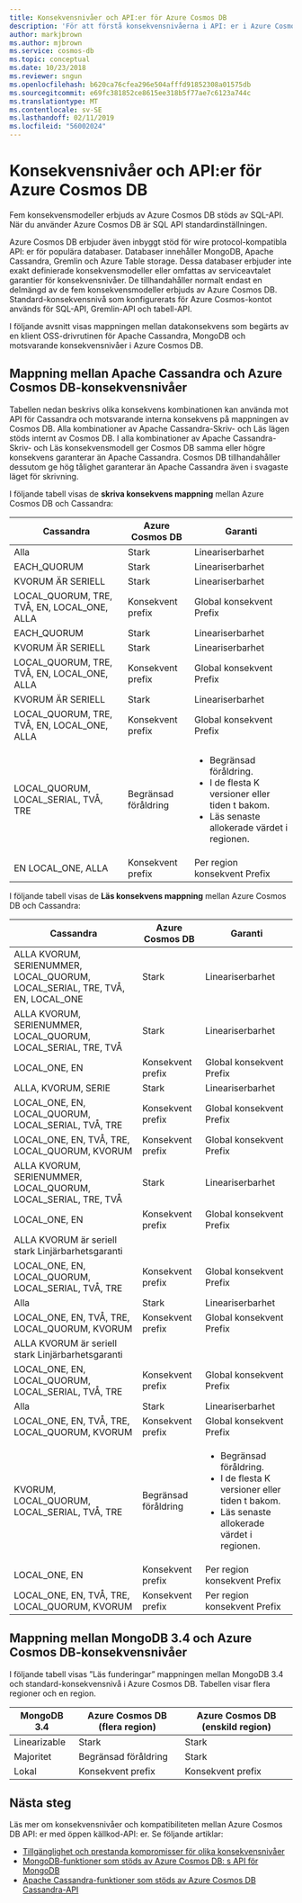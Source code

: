 ```yaml
---
title: Konsekvensnivåer och API:er för Azure Cosmos DB
description: 'För att förstå konsekvensnivåerna i API: er i Azure Cosmos DB.'
author: markjbrown
ms.author: mjbrown
ms.service: cosmos-db
ms.topic: conceptual
ms.date: 10/23/2018
ms.reviewer: sngun
ms.openlocfilehash: b620ca76cfea296e504afffd91852308a01575db
ms.sourcegitcommit: e69fc381852ce8615ee318b5f77ae7c6123a744c
ms.translationtype: MT
ms.contentlocale: sv-SE
ms.lasthandoff: 02/11/2019
ms.locfileid: "56002024"
---
```

# <a name="consistency-levels-and-azure-cosmos-db-apis"></a>Konsekvensnivåer och API:er för Azure Cosmos DB

Fem konsekvensmodeller erbjuds av Azure Cosmos DB stöds av SQL-API. När du använder Azure Cosmos DB är SQL API standardinställningen. 

Azure Cosmos DB erbjuder även inbyggt stöd för wire protocol-kompatibla API: er för populära databaser. Databaser innehåller MongoDB, Apache Cassandra, Gremlin och Azure Table storage. Dessa databaser erbjuder inte exakt definierade konsekvensmodeller eller omfattas av serviceavtalet garantier för konsekvensnivåer. De tillhandahåller normalt endast en delmängd av de fem konsekvensmodeller erbjuds av Azure Cosmos DB. Standard-konsekvensnivå som konfigurerats för Azure Cosmos-kontot används för SQL-API, Gremlin-API och tabell-API. 

I följande avsnitt visas mappningen mellan datakonsekvens som begärts av en klient OSS-drivrutinen för Apache Cassandra, MongoDB och motsvarande konsekvensnivåer i Azure Cosmos DB.

## <a id="cassandra-mapping"></a>Mappning mellan Apache Cassandra och Azure Cosmos DB-konsekvensnivåer

Tabellen nedan beskrivs olika konsekvens kombinationen kan använda mot API för Cassandra och motsvarande interna konsekvens på mappningen av Cosmos DB. Alla kombinationer av Apache Cassandra-Skriv- och Läs lägen stöds internt av Cosmos DB. I alla kombinationer av Apache Cassandra-Skriv- och Läs konsekvensmodell ger Cosmos DB samma eller högre konsekvens garanterar än Apache Cassandra. Cosmos DB tillhandahåller dessutom ge hög tålighet garanterar än Apache Cassandra även i svagaste läget för skrivning.

I följande tabell visas de **skriva konsekvens mappning** mellan Azure Cosmos DB och Cassandra:

| Cassandra | Azure Cosmos DB | Garanti |
| - | - | - |
|Alla|Stark  | Lineariserbarhet |
| EACH_QUORUM   | Stark    | Lineariserbarhet | 
| KVORUM ÄR SERIELL |  Stark |    Lineariserbarhet |
| LOCAL_QUORUM, TRE, TVÅ, EN, LOCAL_ONE, ALLA | Konsekvent prefix |Global konsekvent Prefix |
| EACH_QUORUM   | Stark    | Lineariserbarhet |
| KVORUM ÄR SERIELL |  Stark |    Lineariserbarhet |
| LOCAL_QUORUM, TRE, TVÅ, EN, LOCAL_ONE, ALLA | Konsekvent prefix | Global konsekvent Prefix |
| KVORUM ÄR SERIELL | Stark   | Lineariserbarhet |
| LOCAL_QUORUM, TRE, TVÅ, EN, LOCAL_ONE, ALLA | Konsekvent prefix | Global konsekvent Prefix |
| LOCAL_QUORUM, LOCAL_SERIAL, TVÅ, TRE    | Begränsad föråldring | <ul><li>Begränsad föråldring.</li><li>I de flesta K versioner eller tiden t bakom.</li><li>Läs senaste allokerade värdet i regionen.</li></ul> |
| EN LOCAL_ONE, ALLA   | Konsekvent prefix | Per region konsekvent Prefix |

I följande tabell visas de **Läs konsekvens mappning** mellan Azure Cosmos DB och Cassandra:

| Cassandra | Azure Cosmos DB | Garanti |
| - | - | - |
| ALLA KVORUM, SERIENUMMER, LOCAL_QUORUM, LOCAL_SERIAL, TRE, TVÅ, EN, LOCAL_ONE | Stark  | Lineariserbarhet|
| ALLA KVORUM, SERIENUMMER, LOCAL_QUORUM, LOCAL_SERIAL, TRE, TVÅ   |Stark |   Lineariserbarhet |
|LOCAL_ONE, EN | Konsekvent prefix | Global konsekvent Prefix |
| ALLA, KVORUM, SERIE   | Stark    | Lineariserbarhet |
| LOCAL_ONE, EN, LOCAL_QUORUM, LOCAL_SERIAL, TVÅ, TRE |  Konsekvent prefix   | Global konsekvent Prefix |
| LOCAL_ONE, EN, TVÅ, TRE, LOCAL_QUORUM, KVORUM |    Konsekvent prefix   | Global konsekvent Prefix |
| ALLA KVORUM, SERIENUMMER, LOCAL_QUORUM, LOCAL_SERIAL, TRE, TVÅ   |Stark |   Lineariserbarhet |
| LOCAL_ONE, EN    | Konsekvent prefix | Global konsekvent Prefix|
| ALLA KVORUM är seriell stark Linjärbarhetsgaranti
LOCAL_ONE, EN, LOCAL_QUORUM, LOCAL_SERIAL, TVÅ, TRE  |Konsekvent prefix  | Global konsekvent Prefix |
|Alla    |Stark |Lineariserbarhet |
| LOCAL_ONE, EN, TVÅ, TRE, LOCAL_QUORUM, KVORUM  |Konsekvent prefix  |Global konsekvent Prefix|
|ALLA KVORUM är seriell stark Linjärbarhetsgaranti
LOCAL_ONE, EN, LOCAL_QUORUM, LOCAL_SERIAL, TVÅ, TRE  |Konsekvent prefix  |Global konsekvent Prefix |
|Alla    |Stark | Lineariserbarhet |
| LOCAL_ONE, EN, TVÅ, TRE, LOCAL_QUORUM, KVORUM  | Konsekvent prefix | Global konsekvent Prefix |
| KVORUM, LOCAL_QUORUM, LOCAL_SERIAL, TVÅ, TRE |  Begränsad föråldring   | <ul><li>Begränsad föråldring.</li><li>I de flesta K versioner eller tiden t bakom. </li><li>Läs senaste allokerade värdet i regionen.</li></ul>
| LOCAL_ONE, EN |Konsekvent prefix | Per region konsekvent Prefix |
| LOCAL_ONE, EN, TVÅ, TRE, LOCAL_QUORUM, KVORUM  | Konsekvent prefix | Per region konsekvent Prefix |


## <a id="mongo-mapping"></a>Mappning mellan MongoDB 3.4 och Azure Cosmos DB-konsekvensnivåer

I följande tabell visas ”Läs funderingar” mappningen mellan MongoDB 3.4 och standard-konsekvensnivå i Azure Cosmos DB. Tabellen visar flera regioner och en region.

| **MongoDB 3.4** | **Azure Cosmos DB (flera region)** | **Azure Cosmos DB (enskild region)** |
| - | - | - |
| Linearizable | Stark | Stark |
| Majoritet | Begränsad föråldring | Stark |
| Lokal | Konsekvent prefix | Konsekvent prefix |

## <a name="next-steps"></a>Nästa steg

Läs mer om konsekvensnivåer och kompatibiliteten mellan Azure Cosmos DB API: er med öppen källkod-API: er. Se följande artiklar:

* [Tillgänglighet och prestanda kompromisser för olika konsekvensnivåer](consistency-levels-tradeoffs.md)
* [MongoDB-funktioner som stöds av Azure Cosmos DB: s API för MongoDB](mongodb-feature-support.md)
* [Apache Cassandra-funktioner som stöds av Azure Cosmos DB Cassandra-API](cassandra-support.md)